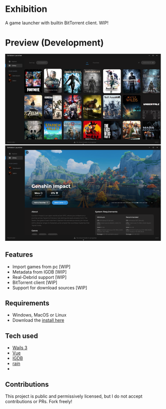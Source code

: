 # Exhibition

A game launcher with builtin BitTorrent client. WIP!

# Preview (Development)

![Screenshot of library](assets/library.png)
![Screenshot of game page](assets/gamepage.png)
## Features

- Import games from pc [WIP]
- Metadata from IGDB [WIP]
- Real-Debrid support [WIP]
- BitTorrent client [WIP]
- Support for download sources [WIP]

## Requirements

- Windows, MacOS or Linux
- Download the [install here](https://github.com/PhoebeEnterprises/exhibition-launcher/releases/)

## Tech used

- [Wails 3](https://v3alpha.wails.io/whats-new/)
- [Vue](https://vuejs.org/)
- [IGDB](https://www.igdb.com/)
- [rain](https://github.com/cenkalti/rain)
- 

## Contributions
This project is public and permissively licensed, but I do not accept contributions or PRs. Fork freely!